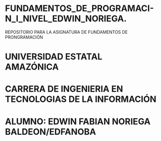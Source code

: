 # FUNDAMENTOS_DE_PROGRAMACI-N_I_NIVEL_EDWIN_NORIEGA.
REPOSITORIO PARA LA ASIGNATURA DE FUNDAMENTOS DE PRONGRAMACIÓN 

# UNIVERSIDAD ESTATAL AMAZÓNICA 

# CARRERA DE INGENIERIA EN TECNOLOGIAS DE LA INFORMACIÓN

# ALUMNO: EDWIN FABIAN NORIEGA BALDEON/EDFANOBA
